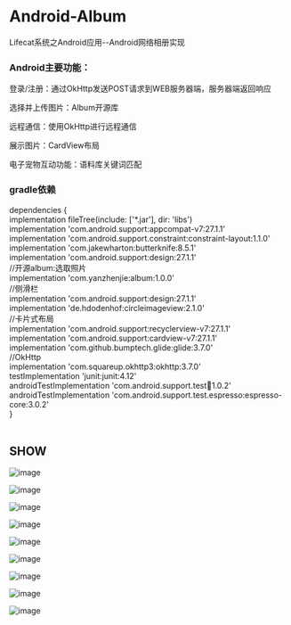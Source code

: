# Android-Album
Lifecat系统之Android应用--Android网络相册实现

### Android主要功能：

  登录/注册：通过OkHttp发送POST请求到WEB服务器端，服务器端返回响应

  选择并上传图片：Album开源库

  远程通信：使用OkHttp进行远程通信

  展示图片：CardView布局

  电子宠物互动功能：语料库关键词匹配
  
### gradle依赖

  dependencies {  
      implementation fileTree(include: ['*.jar'], dir: 'libs')  
      implementation 'com.android.support:appcompat-v7:27.1.1'  
      implementation 'com.android.support.constraint:constraint-layout:1.1.0'  
      implementation 'com.jakewharton:butterknife:8.5.1'  
      implementation 'com.android.support:design:27.1.1'  
      //开源album:选取照片  
      implementation 'com.yanzhenjie:album:1.0.0'  
      //侧滑栏  
      implementation 'com.android.support:design:27.1.1'  
      implementation 'de.hdodenhof:circleimageview:2.1.0'  
      //卡片式布局  
      implementation 'com.android.support:recyclerview-v7:27.1.1'  
      implementation 'com.android.support:cardview-v7:27.1.1'   
      implementation 'com.github.bumptech.glide:glide:3.7.0'  
      //OkHttp  
      implementation 'com.squareup.okhttp3:okhttp:3.7.0'  
      testImplementation 'junit:junit:4.12'  
      androidTestImplementation 'com.android.support.test:runner:1.0.2'  
      androidTestImplementation 'com.android.support.test.espresso:espresso-core:3.0.2'  
  }  
  
## SHOW
 ![image](https://img-blog.csdn.net/20180510170053798?watermark/2/text/aHR0cHM6Ly9ibG9nLmNzZG4ubmV0L3dzaDU5NjgyMzkxOQ==/font/5a6L5L2T/fontsize/400/fill/I0JBQkFCMA==/dissolve/70)
 
 ![image](https://img-blog.csdn.net/20180510170115342?watermark/2/text/aHR0cHM6Ly9ibG9nLmNzZG4ubmV0L3dzaDU5NjgyMzkxOQ==/font/5a6L5L2T/fontsize/400/fill/I0JBQkFCMA==/dissolve/70)
 
 ![image](https://img-blog.csdn.net/20180510170246857?watermark/2/text/aHR0cHM6Ly9ibG9nLmNzZG4ubmV0L3dzaDU5NjgyMzkxOQ==/font/5a6L5L2T/fontsize/400/fill/I0JBQkFCMA==/dissolve/70)
 
 ![image](https://img-blog.csdn.net/20180510170308303?watermark/2/text/aHR0cHM6Ly9ibG9nLmNzZG4ubmV0L3dzaDU5NjgyMzkxOQ==/font/5a6L5L2T/fontsize/400/fill/I0JBQkFCMA==/dissolve/70)
 
 ![image](https://img-blog.csdn.net/2018051017033881?watermark/2/text/aHR0cHM6Ly9ibG9nLmNzZG4ubmV0L3dzaDU5NjgyMzkxOQ==/font/5a6L5L2T/fontsize/400/fill/I0JBQkFCMA==/dissolve/70)
 
 ![image](https://img-blog.csdn.net/20180510170406690?watermark/2/text/aHR0cHM6Ly9ibG9nLmNzZG4ubmV0L3dzaDU5NjgyMzkxOQ==/font/5a6L5L2T/fontsize/400/fill/I0JBQkFCMA==/dissolve/70)
 
 ![image](https://img-blog.csdn.net/20180510170436135?watermark/2/text/aHR0cHM6Ly9ibG9nLmNzZG4ubmV0L3dzaDU5NjgyMzkxOQ==/font/5a6L5L2T/fontsize/400/fill/I0JBQkFCMA==/dissolve/70)
 
 ![image](https://img-blog.csdn.net/2018051017045469?watermark/2/text/aHR0cHM6Ly9ibG9nLmNzZG4ubmV0L3dzaDU5NjgyMzkxOQ==/font/5a6L5L2T/fontsize/400/fill/I0JBQkFCMA==/dissolve/70)

![image](https://img-blog.csdn.net/20180510170517458?watermark/2/text/aHR0cHM6Ly9ibG9nLmNzZG4ubmV0L3dzaDU5NjgyMzkxOQ==/font/5a6L5L2T/fontsize/400/fill/I0JBQkFCMA==/dissolve/70)
